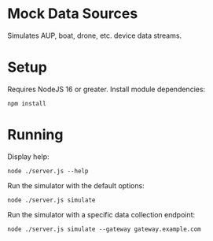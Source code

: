 # Mock Data Sources

Simulates AUP, boat, drone, etc. device data streams.

# Setup

Requires NodeJS 16 or greater. Install module dependencies:

    npm install

# Running

Display help:

    node ./server.js --help

Run the simulator with the default options:

    node ./server.js simulate

Run the simulator with a specific data collection endpoint:

    node ./server.js simulate --gateway gateway.example.com

